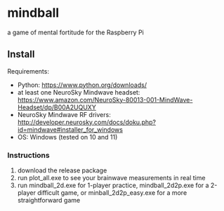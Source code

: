 # mindball
a game of mental fortitude for the Raspberry Pi

## Install

Requirements:
* Python: https://www.python.org/downloads/
* at least one NeuroSky Mindwave headset: https://www.amazon.com/NeuroSky-80013-001-MindWave-Headset/dp/B00A2UQUXY
* NeuroSky Mindwave RF drivers: http://developer.neurosky.com/docs/doku.php?id=mindwave#installer_for_windows
* OS: Windows (tested on 10 and 11)

### Instructions
1. download the release package
2. run plot_all.exe to see your brainwave measurements in real time
3. run mindball_2d.exe for 1-player practice, mindball_2d2p.exe for a 2-player difficult game, or minball_2d2p_easy.exe for a more straightforward game

